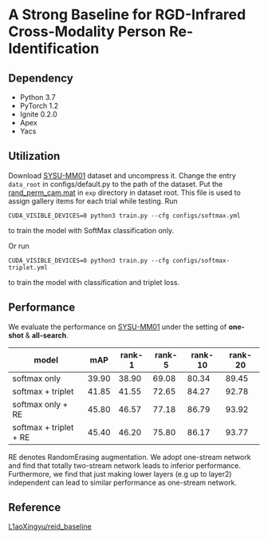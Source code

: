 # A Strong Baseline for RGD-Infrared Cross-Modality Person Re-Identification

## Dependency
* Python 3.7
* PyTorch 1.2
* Ignite 0.2.0
* Apex
* Yacs

## Utilization
Download [SYSU-MM01](https://github.com/wuancong/SYSU-MM01) dataset and uncompress it.
Change the entry `data_root` in configs/default.py to the path of the dataset.
Put the [rand_perm_cam.mat](https://github.com/wuancong/SYSU-MM01/blob/master/evaluation/data_split/rand_perm_cam.mat) in `exp` directory in dataset root. This file is used to assign gallery items for each trial while testing.
Run
```shell script
CUDA_VISIBLE_DEVICES=0 python3 train.py --cfg configs/softmax.yml
```
to train the model with SoftMax classification only.

Or run
```shell script
CUDA_VISIBLE_DEVICES=0 python3 train.py --cfg configs/softmax-triplet.yml
```
to train the model with classification and triplet loss.

## Performance

We evaluate the performance on [SYSU-MM01](https://github.com/wuancong/SYSU-MM01) under the setting of  **one-shot** & **all-search**.

| model             | mAP | rank-1 | rank-5 | rank-10 | rank-20 |
| ----------------- | ------ | ------ | ------- | ------- | ------- |
| softmax only      | 39.90 | 38.90 | 69.08 | 80.34 | 89.45 |
| softmax + triplet | 41.85 | 41.55 | 72.65 | 84.27 | 92.78 |
| softmax only + RE      | 45.80 | 46.57 | 77.18 | 86.79 | 93.92 |
| softmax + triplet + RE | 45.40 | 46.20 | 75.80 | 86.17 | 93.77 |

RE denotes RandomErasing augmentation.
We adopt one-stream network and find that totally two-stream network leads to inferior performance.
Furthermore, we find that just making lower layers (e.g up to layer2) independent can lead to similar performance as one-stream network. 

## Reference 

[L1aoXingyu/reid_baseline](https://github.com/L1aoXingyu/reid_baseline)
